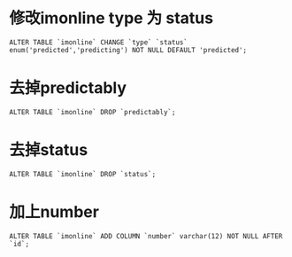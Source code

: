 # 修改imonline type 为 status

```
ALTER TABLE `imonline` CHANGE `type` `status` enum('predicted','predicting') NOT NULL DEFAULT 'predicted';
```

# 去掉predictably
```
ALTER TABLE `imonline` DROP `predictably`;
```

# 去掉status
```
ALTER TABLE `imonline` DROP `status`;
```

# 加上number
```
ALTER TABLE `imonline` ADD COLUMN `number` varchar(12) NOT NULL AFTER `id`;
```
